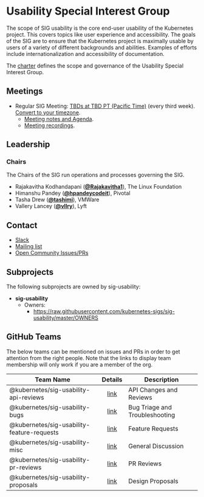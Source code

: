 <!---
This is an autogenerated file!

Please do not edit this file directly, but instead make changes to the
sigs.yaml file in the project root.

To understand how this file is generated, see https://git.k8s.io/community/generator/README.md
--->
# Usability Special Interest Group

The scope of SIG usability is the core end-user usability of the Kubernetes project. This covers topics like user experience and accessibility. The goals of the SIG are to ensure that the Kubernetes project is maximally usable by users of a variety of different backgrounds and abilities. Examples of efforts include internationalization and accessibility of documentation.

The [charter](charter.md) defines the scope and governance of the Usability Special Interest Group.

## Meetings
* Regular SIG Meeting: [TBDs at TBD PT (Pacific Time)](tbd) (every third week). [Convert to your timezone](http://www.thetimezoneconverter.com/?t=TBD&tz=PT%20%28Pacific%20Time%29).
  * [Meeting notes and Agenda](https://docs.google.com/document/d/1-dYznZR7Q5XCd2bVYoNfMPYs4uNn1aaePQF0q0JQ0uU/).
  * [Meeting recordings](tbd).

## Leadership

### Chairs
The Chairs of the SIG run operations and processes governing the SIG.

* Rajakavitha Kodhandapani (**[@Rajakavitha1](https://github.com/Rajakavitha1)**), The Linux Foundation
* Himanshu Pandey (**[@hpandeycodeit](https://github.com/hpandeycodeit)**), Pivotal
* Tasha Drew (**[@tashimi](https://github.com/tashimi)**), VMWare
* Vallery Lancey (**[@vllry](https://github.com/vllry)**), Lyft

## Contact
* [Slack](https://kubernetes.slack.com/messages/sig-usability)
* [Mailing list](https://groups.google.com/forum/#!forum/kubernetes-sig-usability)
* [Open Community Issues/PRs](https://github.com/kubernetes/community/labels/sig%2Fusability)

## Subprojects

The following subprojects are owned by sig-usability:
- **sig-usability**
  - Owners:
    - https://raw.githubusercontent.com/kubernetes-sigs/sig-usability/master/OWNERS

## GitHub Teams

The below teams can be mentioned on issues and PRs in order to get attention from the right people.
Note that the links to display team membership will only work if you are a member of the org.

| Team Name | Details | Description |
| --------- |:-------:| ----------- |
| @kubernetes/sig-usability-api-reviews | [link](https://github.com/orgs/kubernetes/teams/sig-usability-api-reviews) | API Changes and Reviews |
| @kubernetes/sig-usability-bugs | [link](https://github.com/orgs/kubernetes/teams/sig-usability-bugs) | Bug Triage and Troubleshooting |
| @kubernetes/sig-usability-feature-requests | [link](https://github.com/orgs/kubernetes/teams/sig-usability-feature-requests) | Feature Requests |
| @kubernetes/sig-usability-misc | [link](https://github.com/orgs/kubernetes/teams/sig-usability-misc) | General Discussion |
| @kubernetes/sig-usability-pr-reviews | [link](https://github.com/orgs/kubernetes/teams/sig-usability-pr-reviews) | PR Reviews |
| @kubernetes/sig-usability-proposals | [link](https://github.com/orgs/kubernetes/teams/sig-usability-proposals) | Design Proposals |

<!-- BEGIN CUSTOM CONTENT -->

<!-- END CUSTOM CONTENT -->
